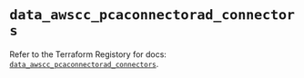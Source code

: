 # `data_awscc_pcaconnectorad_connectors`

Refer to the Terraform Registory for docs: [`data_awscc_pcaconnectorad_connectors`](https://registry.terraform.io/providers/hashicorp/awscc/0.70.0/docs/data-sources/pcaconnectorad_connectors).
